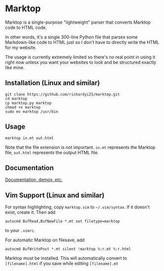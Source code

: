 # Marktop

Marktop is a single-purpose "lightweight" parser that converts Marktop code to HTML code.

In other words, it's a single 300-line Python file that parses some Markdown-like code to HTML just so I don't have to directly write the HTML for my website.

The usage is currently extremely limited so there's no real point in using it right now unless you want your websites to look and be structured exactly like mine.

## Installation (Linux and similar)


```
git clone https://github.com/richardyi25/marktop.git
cd marktop
cp marktop.py marktop
chmod +x marktop
sudo mv marktop /usr/bin
```

## Usage

```
marktop in.mt out.html
```

Note that the file extension is not important. `in.mt` represents the Marktop file, `out.html` represents the output HTML file.

## Documentation

[Documentation, demos, etc.](https://richardyi25.github.io/marktop)

## Vim Support (Linux and similar)

For syntax highlighting, copy `marktop.vim` to `~/.vim/syntax`. If it doesn't exist, create it. Then add
```
autocmd BufRead,BufNewFile *.mt set filetype=marktop
```
to your `.vimrc`.

For automatic Marktop on filesave, add

```
autocmd BufWritePost *.mt silent !marktop %:r.mt %:r.html
```

Marktop must be installed. This will automatically convert to `[filename].html` if you save while editing `[filename].mt`
